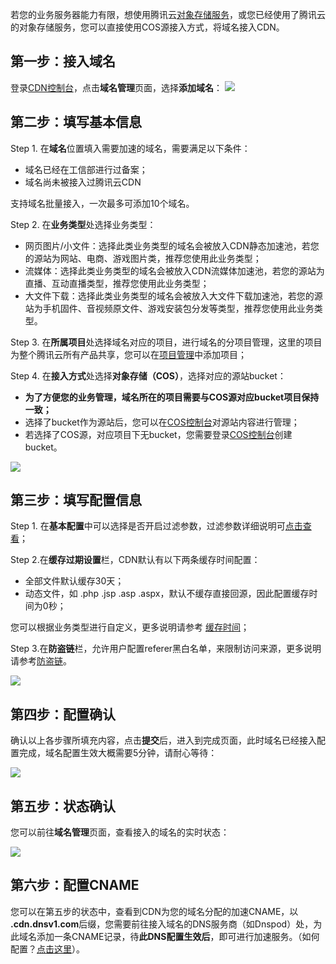 若您的业务服务器能力有限，想使用腾讯云[对象存储服务]()，或您已经使用了腾讯云的对象存储服务，您可以直接使用COS源接入方式，将域名接入CDN。

## 第一步：接入域名
登录[CDN控制台]()，点击**域名管理**页面，选择**添加域名**：
![](https://mccdn.qcloud.com/static/img/7a092461c30a209a468fb4a74f0358f9/image.jpg)

## 第二步：填写基本信息
Step 1. 在**域名**位置填入需要加速的域名，需要满足以下条件：

+ 域名已经在工信部进行过备案；
+ 域名尚未被接入过腾讯云CDN

支持域名批量接入，一次最多可添加10个域名。

Step 2. 在**业务类型**处选择业务类型：

+ 网页图片/小文件：选择此类业务类型的域名会被放入CDN静态加速池，若您的源站为网站、电商、游戏图片类，推荐您使用此业务类型；
+ 流媒体：选择此类业务类型的域名会被放入CDN流媒体加速池，若您的源站为直播、互动直播类型，推荐您使用此业务类型；
+ 大文件下载：选择此类业务类型的域名会被放入大文件下载加速池，若您的源站为手机固件、音视频原文件、游戏安装包分发等类型，推荐您使用此业务类型。

Step 3. 在**所属项目**处选择域名对应的项目，进行域名的分项目管理，这里的项目为整个腾讯云所有产品共享，您可以在[项目管理](https://console.qcloud.com/project)中添加项目；

Step 4. 在**接入方式**处选择**对象存储（COS）**，选择对应的源站bucket：

+ **为了方便您的业务管理，域名所在的项目需要与COS源对应bucket项目保持一致；**
+ 选择了bucket作为源站后，您可以在[COS控制台]()对源站内容进行管理；
+ 若选择了COS源，对应项目下无bucket，您需要登录[COS控制台]()创建bucket。

![](https://mccdn.qcloud.com/static/img/721b59a9928357f4ab8c6610bf250eb8/image.jpg)

## 第三步：填写配置信息
Step 1. 在**基本配置**中可以选择是否开启过滤参数，过滤参数详细说明可[点击查看]()；

Step 2.在**缓存过期设置**栏，CDN默认有以下两条缓存时间配置：

+ 全部文件默认缓存30天；
+ 动态文件，如 .php .jsp .asp .aspx，默认不缓存直接回源，因此配置缓存时间为0秒；

您可以根据业务类型进行自定义，更多说明请参考 [缓存时间]()；

Step 3.在**防盗链**栏，允许用户配置referer黑白名单，来限制访问来源，更多说明请参考[防盗链]()。

![](https://mccdn.qcloud.com/static/img/ca5b32b474e186c2502262cd1640f9ab/image.jpg)

## 第四步：配置确认
确认以上各步骤所填充内容，点击**提交**后，进入到完成页面，此时域名已经接入配置完成，域名配置生效大概需要5分钟，请耐心等待：

![](https://mccdn.qcloud.com/static/img/cfcc85c013aaffa8583ab437c489af37/image.png)

## 第五步：状态确认
您可以前往**域名管理**页面，查看接入的域名的实时状态：

![](https://mccdn.qcloud.com/static/img/fbbd19258c6ee036498eb651ec5ce663/image.jpg)

## 第六步：配置CNAME
您可以在第五步的状态中，查看到CDN为您的域名分配的加速CNAME，以 **.cdn.dnsv1.com**后缀，您需要前往接入域名的DNS服务商（如Dnspod）处，为此域名添加一条CNAME记录，待**此DNS配置生效后**，即可进行加速服务。（如何配置？[点击这里]()）。
























